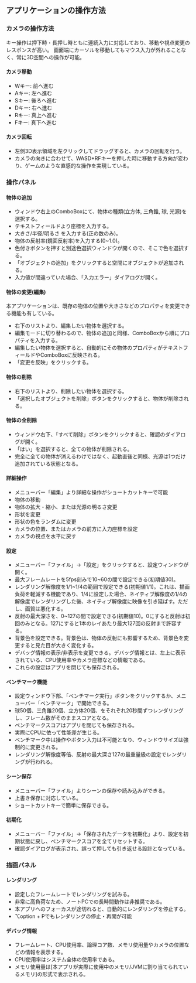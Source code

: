 ## アプリケーションの操作方法
### カメラの操作方法
キー操作は押下時・長押し時ともに連続入力に対応しており、移動や視点変更のレスポンスが高い。
画面端にカーソルを移動してもマウス入力が外れることなく、常に3D空間への操作が可能。
#### カメラ移動
- Wキー: 前へ進む
- Aキー: 左へ進む
- Sキー: 後ろへ進む
- Dキー: 右へ進む
- Rキー: 真上へ進む
- Fキー: 真下へ進む

#### カメラ回転
- 左側3D表示領域を左クリックしてドラッグすると、カメラの回転を行う。
- カメラの向きに合わせて、WASD+RFキーを押した時に移動する方向が変わり、ゲームのような直感的な操作を実現している。

### 操作パネル
#### 物体の追加
- ウィンドウ右上のComboBoxにて、物体の種類(立方体, 三角錐, 球, 光源)を選択する。
- テキストフィールドより座標を入力する。
- 大きさ/半径/明るさ を入力する(正の数のみ)。
- 物体の反射率(鏡面反射率)を入力する(0~1.0)。
- 色付きボタンを押すと別途色選択ウィンドウが開くので、そこで色を選択する。
- 「オブジェクトの追加」をクリックすると空間にオブジェクトが追加される。
- 入力値が間違っていた場合、「入力エラー」ダイアログが開く。

#### 物体の変更(編集)
本アプリケーションは、既存の物体の位置や大きさなどのプロパティを変更できる機能も有している。
- 右下のリストより、編集したい物体を選択する。
- 編集モードに切り替わるので、物体の追加と同様、ComboBoxから順にプロパティを入力する。
- 編集したい物体を選択すると、自動的にその物体のプロパティがテキストフィールドやComboBoxに反映される。
- 「変更を反映」をクリックする。

#### 物体の削除
- 右下のリストより、削除したい物体を選択する。
- 「選択したオブジェクトを削除」ボタンをクリックすると、物体が削除される。

#### 物体の全削除
- ウィンドウ右下、「すべて削除」ボタンをクリックすると、確認のダイアログが開く。
- 「はい」を選択すると、全ての物体が削除される。
- 完全に全ての物体が消えるわけではなく、起動直後と同様、光源は1つだけ追加されている状態となる。

#### 詳細操作
- メニューバー「編集」より詳細な操作がショートカットキーで可能
- 物体の移動
- 物体の拡大・縮小、または光源の明るさ変更
- 形状を変更
- 形状の色をランダムに変更
- カメラの位置、またはカメラの前方に入力座標を設定
- カメラの視点を水平に戻す

#### 設定
- メニューバー「ファイル」→「設定」をクリックすると、設定ウィンドウが開く。
- 最大フレームレートを5fps刻みで10~60の間で設定できる(初期値30)。
- レンダリング解像度を1/1~1/4の範囲で設定できる(初期値1/1)。これは、描画負荷を軽減する機能であり、1/4に設定した場合、ネイティブ解像度の1/4の解像度でレンダリングした後、ネイティブ解像度に映像を引き延ばす。ただし、画質は悪化する。
- 反射の最大深さを、0~127の間で設定できる(初期値10)。0にすると反射は初回のみとなる。127にすると1本のレイあたり最大127回の反射まで許容する。
- 背景色を設定できる。背景色は、物体の反射にも影響するため、背景色を変更すると見た目が大きく変化する。
- デバッグ情報の表示/非表示を変更できる。デバッグ情報とは、左上に表示されている、CPU使用率やカメラ座標などの情報である。
- これらの設定はアプリを閉じても保存される。

#### ベンチマーク機能
- 設定ウィンドウ下部、「ベンチマーク実行」ボタンをクリックするか、メニューバー「ベンチマーク」で開始できる。
- 球50個、三角錐20個、立方体20個、をそれぞれ20秒間ずつレンダリングし、フレーム数がそのままスコアとなる。
- ベンチマークスコアはアプリを閉じても保存される。
- 実際にCPUに依って性能差が生じる。
- ベンチマーク中は操作やボタン入力は不可能となり、ウィンドウサイズは強制的に変更される。
- レンダリング解像度等倍、反射の最大深さ127の最重量級の設定でレンダリングが行われる。

#### シーン保存
- メニューバー「ファイル」よりシーンの保存や読み込みができる。
- 上書き保存に対応している。
- ショートカットキーで簡単に保存できる。

#### 初期化
- メニューバー「ファイル」→「保存されたデータを初期化」より、設定を初期状態に戻し、ベンチマークスコアを全てリセットする。
- 確認ダイアログが表示され、誤って押しても引き返せる設計となっている。

### 描画パネル
#### レンダリング
- 設定したフレームレートでレンダリングを試みる。
- 非常に高負荷なため、ノートPCでの長時間動作は非推奨である。
- 本アプリへのフォーカスが途切れると、自動的にレンダリングを停止する。
- ⌥option + Pでもレンダリングの停止・再開が可能
#### デバッグ情報
- フレームレート、CPU使用率、論理コア数、メモリ使用量やカメラの位置などの情報を表示する。
- CPU使用率はシステム全体の使用率である。
- メモリ使用量は[本アプリが実際に使用中のメモリ/JVMに割り当てられているメモリ]の形式で表示される。

